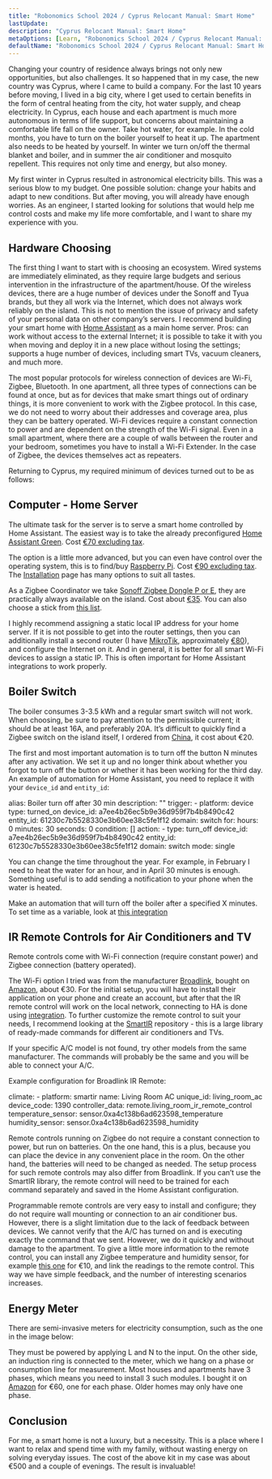 ```yaml
---
title: "Robonomics School 2024 / Cyprus Relocant Manual: Smart Home"
lastUpdate: 
description: "Cyprus Relocant Manual: Smart Home"
metaOptions: [Learn, "Robonomics School 2024 / Cyprus Relocant Manual: Smart Home"]
defaultName: "Robonomics School 2024 / Cyprus Relocant Manual: Smart Home"
---
```


<LessonImages imageClasses="mb"  src='school-2024-cyprus-relocant-manual/Setup_SmartHome-Academy.jpg' alt="Cyprus Relocant Manual Cover" />

Changing your country of residence always brings not only new opportunities, but also challenges. It so happened that in my case, the new country was Cyprus, where I came to build a company. For the last 10 years before moving, I lived in a big city, where I get used to certain benefits in the form of central heating from the city, hot water supply, and cheap electricity. In Cyprus, each house and each apartment is much more autonomous in terms of life support, but concerns about maintaining a comfortable life fall on the owner. Take hot water, for example. In the cold months, you have to turn on the boiler yourself to heat it up. The apartment also needs to be heated by yourself. In winter we turn on/off the thermal blanket and boiler, and in summer the air conditioner and mosquito repellent. This requires not only time and energy, but also money.

My first winter in Cyprus resulted in astronomical electricity bills. This was a serious blow to my budget. One possible solution: change your habits and adapt to new conditions. But after moving, you will already have enough worries. As an engineer, I started looking for solutions that would help me control costs and make my life more comfortable, and I want to share my experience with you.

## Hardware Choosing

The first thing I want to start with is choosing an ecosystem. Wired systems are immediately eliminated, as they require large budgets and serious intervention in the infrastructure of the apartment/house. Of the wireless devices, there are a huge number of devices under the Sonoff and Tyua brands, but they all work via the Internet, which does not always work reliably on the island. This is not to mention the issue of privacy and safety of your personal data on other company’s servers. I recommend building your smart home with [Home Assistant](https://www.home-assistant.io) as a main home server. Pros: can work without access to the external Internet; it is possible to take it with you when moving and deploy it in a new place without losing the settings; supports a huge number of devices, including smart TVs, vacuum cleaners, and much more.

The most popular protocols for wireless connection of devices are Wi-Fi, Zigbee, Bluetooth. In one apartment, all three types of connections can be found at once, but as for devices that make smart things out of ordinary things, it is more convenient to work with the Zigbee protocol. In this case, we do not need to worry about their addresses and coverage area, plus they can be battery operated. Wi-Fi devices require a constant connection to power and are dependent on the strength of the Wi-Fi signal. Even in a small apartment, where there are a couple of walls between the router and your bedroom, sometimes you have to install a Wi-Fi Extender. In the case of Zigbee, the devices themselves act as repeaters.

Returning to Cyprus, my required minimum of devices turned out to be as follows:

## Computer - Home Server

The ultimate task for the server is to serve a smart home controlled by Home Assistant. The easiest way is to take the already preconfigured [Home Assistant Green](https://www.home-assistant.io/green/). Cost [€70 excluding tax](https://thepihut.com/products/home-assistant-green).

<LessonImages src="school-2024-cyprus-relocant-manual/home-assistant-green.png" alt="Home Assistant green"/>

The option is a little more advanced, but you can even have control over the operating system, this is to find/buy [Raspberry Pi](https://www.raspberrypi.com). Cost [€90 excluding tax](https://https://thepihut.com/products/raspberry-pi-5-starter-kit). The [Installation](https://www.home-assistant.io/installation/) page has many options to suit all tastes.

<LessonImages src="school-2024-cyprus-relocant-manual/raspberry-pi.png" alt="Raspberry Pi"/>

As a Zigbee Coordinator we take [Sonoff Zigbee Dongle P or E](https://sonoff.tech/product/gateway-and-sensors/sonoff-zigbee-3-0-usb-dongle-plus-p/), they are practically always available on the island. Cost about [€35](https://www.amazon.de/-/en/dp/B09KXTCMSC/). You can also choose a stick from [this list](https://www.zigbee2mqtt.io/guide/adapters/).

<LessonImages src="school-2024-cyprus-relocant-manual/sonoff-zigbee-stick.png" alt="Sonoff Zigbee USB Stick"/>

I highly recommend assigning a static local IP address for your home server. If it is not possible to get into the router settings, then you can additionally install a second router (I have [MikroTik](https://mikrotik.com/product/hap_ax2), approximately [€80](https://www.mstronics.com/c/337_1345_485/networking-devices-routers.html?filter_id=154)), and configure the Internet on it. And in general, it is better for all smart Wi-Fi devices to assign a static IP. This is often important for Home Assistant integrations to work properly.

## Boiler Switch

The boiler consumes 3-3.5 kWh and a regular smart switch will not work. When choosing, be sure to pay attention to the permissible current; it should be at least 16A, and preferably 20A. It’s difficult to quickly find a Zigbee switch on the island itself, I ordered from [China](https://vi.aliexpress.com/item/1005006833309900.html), it cost about €20.

<robo-academy-grid :columns="2" textAlign="center">
    <robo-academy-grid-element>
      <LessonImages src="school-2024-cyprus-relocant-manual/boiler-switch-dimension.png" alt="Boiler Switch"/>
    </robo-academy-grid-element>
    <robo-academy-grid-element>
      <LessonImages src="school-2024-cyprus-relocant-manual/boiler-switch-wiring.png" alt="Boiler Switch Wiring"/>
    </robo-academy-grid-element/>
</robo-academy-grid>

The first and most important automation is to turn off the button N minutes after any activation. We set it up and no longer think about whether you forgot to turn off the button or whether it has been working for the third day. An example of automation for Home Assistant, you need to replace it with your `device_id` and `entity_id`:

<LessonCodeWrapper language="yaml" noCopyIcon>
    alias: Boiler turn off after 30 min
    description: ""
    trigger:
    - platform: device
        type: turned_on
        device_id: a7ee4b26ec5b9e36d959f7b4b8490c42
        entity_id: 61230c7b5528330e3b60ee38c5fe1f12
        domain: switch
        for:
        hours: 0
        minutes: 30
        seconds: 0
    condition: []
    action:
    - type: turn_off
        device_id: a7ee4b26ec5b9e36d959f7b4b8490c42
        entity_id: 61230c7b5528330e3b60ee38c5fe1f12
        domain: switch
    mode: single
</LessonCodeWrapper>

You can change the time throughout the year. For example, in February I need to heat the water for an hour, and in April 30 minutes is enough. Something useful is to add sending a notification to your phone when the water is heated.

<robo-academy-note type="note" title="Homework">
  Make an automation that will turn off the boiler after a specified X minutes. To set time as a variable, look at <a href="https://www.home-assistant.io/integrations/input_number/">this integration</a>
</robo-academy-note>

## IR Remote Controls for Air Conditioners and TV

Remote controls come with Wi-Fi connection (require constant power) and Zigbee connection (battery operated).

The Wi-Fi option I tried was from the manufacturer [Broadlink](https://www.ibroadlink.com/productinfo/762674.html), bought on [Amazon](https://www.amazon.de/-/en/dp/B07ZSG9Y67/), about €30. For the initial setup, you will have to install their application on your phone and create an account, but after that the IR remote control will work on the local network, connecting to HA is done using [integration](https://www.home-assistant.io/integrations/broadlink/). To further customize the remote control to suit your needs, I recommend looking at the [SmartIR](https://github.com/smartHomeHub/SmartIR) repository - this is a large library of ready-made commands for different air conditioners and TVs.

<robo-academy-note type="note" title="Tip">
  If your specific A/C model is not found, try other models from the same manufacturer. The commands will probably be the same and you will be able to connect your A/C.
</robo-academy-note>

<LessonImages src="school-2024-cyprus-relocant-manual/broadlink-ir.png" alt="Broadlink IR Remote Control"/>

Example configuration for Broadlink IR Remote:

<LessonCodeWrapper language="yaml" noCopyIcon>
    climate:
    - platform: smartir
        name: Living Room AC
        unique_id: living_room_ac
        device_code: 1390
        controller_data: remote.living_room_ir_remote_control
        temperature_sensor: sensor.0xa4c138b6ad623598_temperature
        humidity_sensor: sensor.0xa4c138b6ad623598_humidity 
</LessonCodeWrapper>

Remote controls running on Zigbee do not require a constant connection to power, but run on batteries. On the one hand, this is a plus, because you can place the device in any convenient place in the room. On the other hand, the batteries will need to be changed as needed. The setup process for such remote controls may also differ from Broadlink. If you can’t use the SmartIR library, the remote control will need to be trained for each command separately and saved in the Home Assistant configuration.

Programmable remote controls are very easy to install and configure; they do not require wall mounting or connection to an air conditioner bus. However, there is a slight limitation due to the lack of feedback between devices. We cannot verify that the A/C has turned on and is executing exactly the command that we sent. However, we do it quickly and without damage to the apartment. To give a little more information to the remote control, you can install any Zigbee temperature and humidity sensor, for example [this one](https://vi.aliexpress.com/item/1005005595631552.html) for €10, and link the readings to the remote control. This way we have simple feedback, and the number of interesting scenarios increases.

## Energy Meter

There are semi-invasive meters for electricity consumption, such as the one in the image below:

<LessonImages src="school-2024-cyprus-relocant-manual/energy-meter.png" alt="Energy Meter"/>

They must be powered by applying L and N to the input. On the other side, an induction ring is connected to the meter, which we hang on a phase or consumption line for measurement. Most houses and apartments have 3 phases, which means you need to install 3 such modules. I bought it on [Amazon](https://www.amazon.de/gp/product/B0C37DJXVD/) for €60, one for each phase. Older homes may only have one phase.

## Conclusion

For me, a smart home is not a luxury, but a necessity. This is a place where I want to relax and spend time with my family, without wasting energy on solving everyday issues. The cost of the above kit in my case was about €500 and a couple of evenings. The result is invaluable!